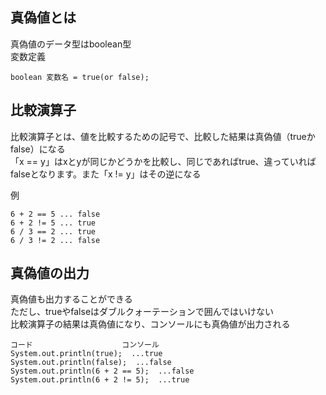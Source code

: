 ## 真偽値とは  
真偽値のデータ型はboolean型  
変数定義  
```
boolean 変数名 = true(or false);
```

## 比較演算子  
比較演算子とは、値を比較するための記号で、比較した結果は真偽値（trueかfalse）になる  
「x == y」はxとyが同じかどうかを比較し、同じであればtrue、違っていればfalseとなります。また「x != y」はその逆になる  

例  
```
6 + 2 == 5 ... false
6 + 2 != 5 ... true
6 / 3 == 2 ... true
6 / 3 != 2 ... false
```

## 真偽値の出力  
真偽値も出力することができる  
ただし、trueやfalseはダブルクォーテーションで囲んではいけない  
比較演算子の結果は真偽値になり、コンソールにも真偽値が出力される  
```
コード　　　　　　　　　　　　コンソール
System.out.println(true);  ...true
System.out.println(false);  ...false
System.out.println(6 + 2 == 5);  ...false
System.out.println(6 + 2 != 5);  ...true
```
